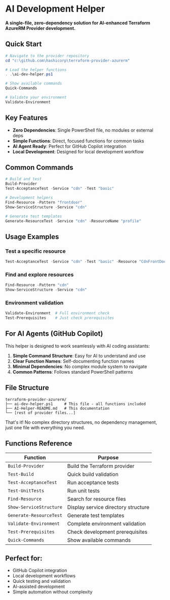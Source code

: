 # AI Development Helper

**A single-file, zero-dependency solution for AI-enhanced Terraform AzureRM Provider development.**

## Quick Start

```powershell
# Navigate to the provider repository
cd "c:\github.com\hashicorp\terraform-provider-azurerm"

# Load the helper functions
. .\ai-dev-helper.ps1

# Show available commands
Quick-Commands

# Validate your environment
Validate-Environment
```

## Key Features

- **Zero Dependencies**: Single PowerShell file, no modules or external deps
- **Simple Functions**: Direct, focused functions for common tasks
- **AI Agent Ready**: Perfect for GitHub Copilot integration
- **Local Development**: Designed for local development workflow

## Common Commands

```powershell
# Build and test
Build-Provider
Test-AcceptanceTest -Service "cdn" -Test "basic"

# Development helpers
Find-Resource -Pattern "frontdoor" 
Show-ServiceStructure -Service "cdn"

# Generate test templates
Generate-ResourceTest -Service "cdn" -ResourceName "profile"
```

## Usage Examples

### Test a specific resource
```powershell
Test-AcceptanceTest -Service "cdn" -Test "basic" -Resource "CdnFrontDoorProfile"
```

### Find and explore resources
```powershell
Find-Resource -Pattern "cdn"
Show-ServiceStructure -Service "cdn"
```

### Environment validation
```powershell
Validate-Environment  # Full environment check
Test-Prerequisites    # Just check prerequisites
```

## For AI Agents (GitHub Copilot)

This helper is designed to work seamlessly with AI coding assistants:

1. **Simple Command Structure**: Easy for AI to understand and use
2. **Clear Function Names**: Self-documenting function names
3. **Minimal Dependencies**: No complex module system to navigate
4. **Common Patterns**: Follows standard PowerShell patterns

## File Structure

```
terraform-provider-azurerm/
├── ai-dev-helper.ps1     # This file - all functions included
├── AI-Helper-README.md   # This documentation
└── [rest of provider files...]
```

That's it! No complex directory structures, no dependency management, just one file with everything you need.

## Functions Reference

| Function | Purpose |
|----------|---------|
| `Build-Provider` | Build the Terraform provider |
| `Test-Build` | Quick build validation |
| `Test-AcceptanceTest` | Run acceptance tests |
| `Test-UnitTests` | Run unit tests |
| `Find-Resource` | Search for resource files |
| `Show-ServiceStructure` | Display service directory structure |
| `Generate-ResourceTest` | Generate test templates |
| `Validate-Environment` | Complete environment validation |
| `Test-Prerequisites` | Check development prerequisites |
| `Quick-Commands` | Show available commands |

## Perfect for:

- GitHub Copilot integration
- Local development workflows  
- Quick testing and validation
- AI-assisted development
- Simple automation without complexity
